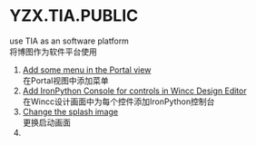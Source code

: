 # YZX.TIA.PUBLIC
use TIA as an software platform</br>
将博图作为软件平台使用</br>

1. [Add some menu in the Portal view](https://github.com/yanzixiang/YZX.TIA.PUBLIC/wiki/Add-some-menu-in-the-Portal-view)</br>
  在Portal视图中添加菜单
2. [Add IronPython Console for controls in Wincc Design Editor](https://github.com/yanzixiang/YZX.TIA.PUBLIC/wiki/Add-IronPython-Console-for-controls-in-Wincc-Design-Editor)</br>
  在Wincc设计画面中为每个控件添加IronPython控制台
3. [Change the splash image](http://https://github.com/yanzixiang/YZX.TIA.PUBLIC/wiki/Change-the-splash-image)</br>
   更换启动画面
4. 